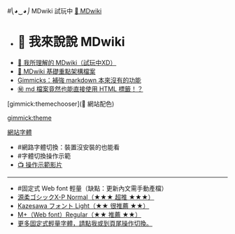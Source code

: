 #⎝◕‿◕⎠ MDwiki 試玩中
[📖  MDwiki]()

  - # 📣 我來說說 MDwiki
  - [💬 我所理解的 MDwiki（試玩中XD）](#!index.md)
  - [🔰 MDwiki 基礎重點架構檔案](#!mdwiki/mdwiki.main.md)
  - [Gimmicks：補強 markdown 本來沒有的功能](#!mdwiki/mdwiki.gimmicks.md)
  - [㊙ md 檔案竟然也能直接使用 HTML 標籤！？](#!mdwiki/mdwiki.html.md)

[gimmick:themechooser](🎨  網站配色)
<!-- [gimmick:theme](flatly) -->
<!-- +++ -->
[gimmick:theme](Darkly)
 <!-- +++ -->
<!-- cyborg -->
<!-- [gimmick:theme](amelia) -->
<!-- [gimmick:theme](slate) -->
<!-- cosmo -->
<!-- [gimmick:theme](cerulean) -->

[網站字體]()  

  - #網路字體切換：裝置沒安裝的也能看
  - #字體切換操作示範
  - [📺 操作示範影片](https://drive.google.com/file/d/0B3rgktr7zpP9M28zb0ptSzV4Z2M/preview)
  ----  
  - #固定式 Web font 輕量（缺點：更新內文需手動產檔）
  - <a href="javascript:font_set('\'genjyuugothicx\_p_normal\',arial');fancybox_openurl('http:\/\/jikasei.me\/font\/genjyuu');" title="源柔ゴシック (げんじゅうゴシック) は、フリーの OpenType フォントである「源ノ角ゴシック (Noto Sans CJK / Source Han Sans の日本語部分)」を TrueType 形式に変換し、角を丸める加工を行い丸ゴシック風にした派生フォントです。">源柔ゴシックX-P Normal（★★★ 超推 ★★★）</a>
  - <a href="javascript:font_set('\'kazesawa_light\',arial');fancybox_openurl('http:\/\/kazesawa.github.io');" title="M+ と Source Sans Pro の合成フォント">Kazesawa フォント Light（★★ 很推薦 ★★）</a>
  - <a href="javascript:font_set('\'mplus\-2p\-regular\-sub\',arial');fancybox_openurl('http:\/\/mplus.font\-face.jp');" title="M+">M+（Web font）Regular（★★ 推薦 ★★）</a>
  - <a href="javascript:$.fancybox.open('<select onchange=\'javascript:selectchanged(this)\'>' + document.getElementById('change_font').innerHTML + '</select>');">更多固定式輕量字體，請點我或到頁尾操作切換。</a>